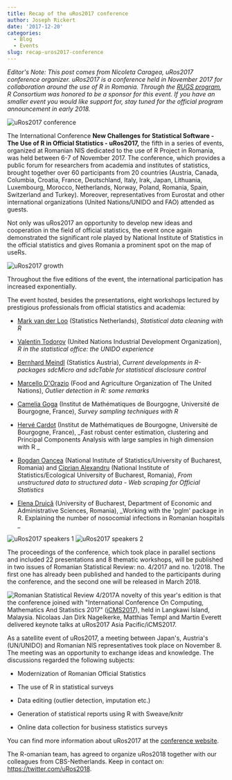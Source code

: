 ```yaml
---
title: Recap of the uRos2017 conference
author: Joseph Rickert
date: '2017-12-20'
categories:
  - Blog
  - Events
slug: recap-uros2017-conference
---
```


_Editor's Note: This post comes from Nicoleta Caragea, uRos2017 conference organizer. uRos2017 is a conference held in November 2017  for collaboration around the use of R in Romania.  Through the [RUGS program](https://www.r-consortium.org/projects/r-user-group-support-program), R Consortium was honored to be a sponsor for this event. If you have an smaller event you would like support for, stay tuned for the official program announcement in early 2018._

![uRos2017 conference](https://www.r-consortium.org/wp-content/uploads/sites/13/2017/12/Screen-Shot-2017-12-19-at-2.51.40-PM.png)

The International Conference **New Challenges for Statistical Software - The Use of R in Official Statistics - uRos2017,** the fifth in a series of events, organized at Romanian NIS dedicated to the use of R Project in Romania, was held between 6-7 of November 2017. The conference, which provides a public forum for researchers from academia and institutes of statistics, brought together over 60 participants from 20 countries (Austria, Canada, Columbia, Croatia, France, Deutschland, Italy, Irak, Japan, Lithuania, Luxembourg, Morocco, Netherlands, Norway, Poland, Romania, Spain, Switzerland and Turkey). Moreover, representatives from Eurostat and other international organizations (United Nations/UNIDO and FAO) attended as guests.

Not only was uRos2017 an opportunity to develop new ideas and cooperation in the field of official statistics, the event once again demonstrated the significant role played by National Institute of Statistics in the official statistics and gives Romania a prominent spot on the map of useRs.

![uRos2017 growth](https://www.r-consortium.org/wp-content/uploads/sites/13/2017/12/Screen-Shot-2017-12-19-at-2.52.02-PM.png)

<p class="caption">Throughout the five editions of the event, the international participation has increased exponentially.</p>

The event hosted, besides the presentations, eight workshops lectured by prestigious professionals from official statistics and academia:

  * [Mark van der Loo](http://www.markvanderloo.eu/) (Statistics Netherlands), _Statistical data cleaning with R_

  * [Valentin Todorov](https://www.researchgate.net/profile/Valentin_Todorov) (United Nations Industrial Development Organization), _R in the statistical office: the UNIDO experience_

  * [Bernhard Meindl](https://www.researchgate.net/scientific-contributions/69701761_Bernhard_Meindl) (Statistics Austria), _Current developments in R-packages sdcMicro and sdcTable for statistical disclosure control_

  * [Marcello D'Orazio](https://www.researchgate.net/profile/Marcello_DOrazio) (Food and Agriculture Organization of The United Nations), _Outlier detection in R: some remarks_

  * [Camelia Goga](https://www.researchgate.net/profile/Camelia_Goga) (Institut de Mathématiques de Bourgogne, Université de Bourgogne, France), _Survey sampling techniques with R_

  * [Hervé Cardot](http://cardot.perso.math.cnrs.fr/) (Institut de Mathématiques de Bourgogne, Université de Bourgogne, France), _Fast robust center estimation, clustering and Principal Components Analysis with large samples in high dimension with R _

  * [Bogdan Oancea](https://www.researchgate.net/profile/Bogdan_Oancea) (National Institute of Statistics/University of Bucharest, Romania) and [Ciprian Alexandru](https://www.r-project.ro/our_team.html) (National Institute of Statistics/Ecological University of Bucharest, Romania), _From unstructured data to structured data - Web scraping for Official Statistics_

  * [Elena Druică](https://www.researchgate.net/profile/Elena_Druica) (University of Bucharest, Department of Economic and Administrative Sciences, Romania), _Working with the 'pglm' package in R. Explaining the number of nosocomial infections in Romanian hospitals _

![uRos2017 speakers 1](https://www.r-consortium.org/wp-content/uploads/sites/13/2017/12/uros2017-300x200.jpg) ![uRos2017 speakers 2](https://www.r-consortium.org/wp-content/uploads/sites/13/2017/12/20171107_122539-300x225-1-300x200.jpg)

The proceedings of the conference, which took place in parallel sections and included 22 presentations and 8 thematic workshops, will be published in two issues of Romanian Statistical Review: no. 4/2017 and no. 1/2018. The first one has already been published and handed to the participants during the conference, and the second one will be released in March 2018.

![Romanian Statistical Review 4/2017](https://www.r-consortium.org/wp-content/uploads/sites/13/2017/12/rrs4_2017-214x300.jpg)A novelty of this year's edition is that the conference joined with "International Conference On Computing, Mathematics And Statistics 2017" ([iCMS2017](http://www.icmskdh.net/)), held in Langkawi Island, Malaysia. Nicolaas Jan Dirk Nagelkerke, Matthias Templ and Martin Everett delivered keynote talks at uRos2017 Asia Pacific/iCMS2017.

As a satellite event of uRos2017, a meeting between Japan's, Austria's (UN/UNIDO) and Romanian NIS representatives took place on November 8. The meeting was an opportunity to exchange ideas and knowledge. The discussions regarded the following subjects:

  * Modernization of Romanian Official Statistics

  * The use of R in statistical surveys

  * Data editing (outlier detection, imputation etc.)

  * Generation of statistical reports using R with Sweave/knitr

  * Online data collection for business statistics surveys

You can find more information about uRos2017 at the [conference website](http://www.r-project.ro/conference2017/).

The R-omanian team, has agreed to organize uRos2018 together with our colleagues from CBS-Netherlands. Keep in contact on: <https://twitter.com/uRos2018>.
